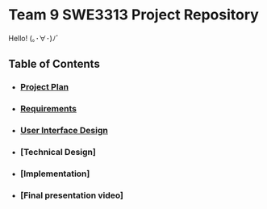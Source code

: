 # Team 9 SWE3313 Project Repository 
Hello! (｡･∀･)ﾉﾞ
## Table of Contents
- ### [Project Plan](Project%20Plan/README.md)
- ### [Requirements](Requirements)
- ### [User Interface Design](User%20Interface%20Design)
- ### [Technical Design]
- ### [Implementation]
- ### [Final presentation video]
